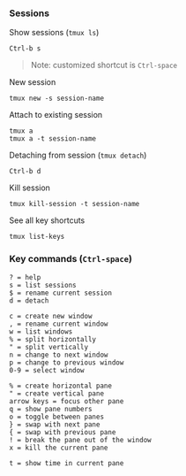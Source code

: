 ### Sessions

Show sessions (`tmux ls`)

	Ctrl-b s

> Note: customized shortcut is `Ctrl-space`

New session

	tmux new -s session-name

Attach to existing session

	tmux a
	tmux a -t session-name

Detaching from session (`tmux detach`)

	Ctrl-b d

Kill session

	tmux kill-session -t session-name

See all key shortcuts

	tmux list-keys
                                                          

### Key commands (`Ctrl-space`)

	? = help
	s = list sessions
	$ = rename current session
	d = detach

	c = create new window
	, = rename current window
	w = list windows
	% = split horizontally
	" = split vertically
	n = change to next window
	p = change to previous window
	0-9 = select window

	% = create horizontal pane
	" = create vertical pane
	arrow keys = focus other pane
	q = show pane numbers
	o = toggle between panes
	} = swap with next pane
	{ = swap with previous pane
	! = break the pane out of the window
	x = kill the current pane

	t = show time in current pane
